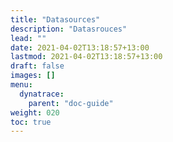 ```yaml
---
title: "Datasources"
description: "Datasrouces"
lead: ""
date: 2021-04-02T13:18:57+13:00
lastmod: 2021-04-02T13:18:57+13:00
draft: false
images: []
menu: 
  dynatrace:
    parent: "doc-guide"
weight: 020
toc: true
---
```


